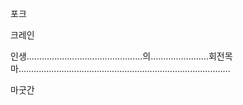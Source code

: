 포크

크레인

인생..............................................의.......................회전목마....................................................................................

마굿간
